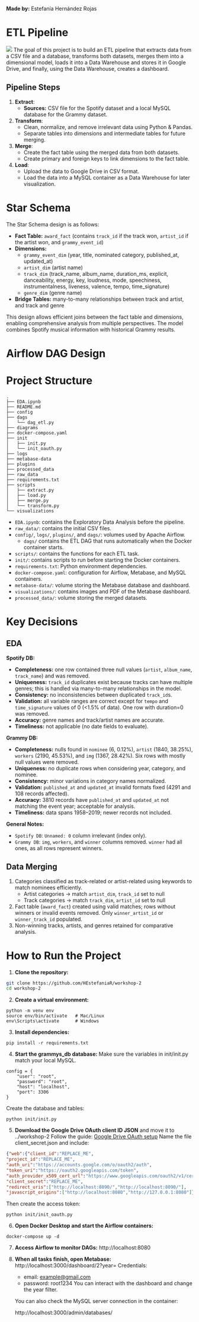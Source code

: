**Made by:** Estefanía Hernández Rojas

# ETL Pipeline

![](adjuntos/ETL%20Pipeline%20Diagram.png)
The goal of this project is to build an ETL pipeline that extracts data from a CSV file and a database, transforms both datasets, merges them into a dimensional model, loads it into a Data Warehouse and stores it in Google Drive, and finally, using the Data Warehouse, creates a dashboard.

## Pipeline Steps

1. **Extract**:
   - **Sources:** CSV file for the Spotify dataset and a local MySQL database for the Grammy dataset.
2. **Transform**:
   - Clean, normalize, and remove irrelevant data using Python & Pandas.
   - Separate tables into dimensions and intermediate tables for future merging.
3. **Merge**:
   - Create the fact table using the merged data from both datasets.
   - Create primary and foreign keys to link dimensions to the fact table.
4. **Load**:
   - Upload the data to Google Drive in CSV format.
   - Load the data into a MySQL container as a Data Warehouse for later visualization.

# Star Schema

The Star Schema design is as follows:

- **Fact Table:** `award_fact` (contains `track_id` if the track won, `artist_id` if the artist won, and `grammy_event_id`)
- **Dimensions:**
  - `grammy_event_dim` (year, title, nominated category, published_at, updated_at)
  - `artist_dim` (artist name)
  - `track_dim` (track_name, album_name, duration_ms, explicit, danceability, energy, key, loudness, mode, speechiness, instrumentalness, liveness, valence, tempo, time_signature)
  - `genre_dim` (genre name)
- **Bridge Tables:** many-to-many relationships between track and artist, and track and genre

This design allows efficient joins between the fact table and dimensions, enabling comprehensive analysis from multiple perspectives. The model combines Spotify musical information with historical Grammy results.

# Airflow DAG Design


# Project Structure

```
.
├── EDA.ipynb
├── README.md
├── config
├── dags
│   └── dag_etl.py
├── diagrams
├── docker-compose.yaml
├── init
│   ├── init.py
│   └── init_oauth.py
├── logs
├── metabase-data
├── plugins
├── processed_data
├── raw_data
├── requirements.txt
├── scripts
│   ├── extract.py
│   ├── load.py
│   ├── merge.py
│   └── transform.py
└── visualizations
```


- `EDA.ipynb`: contains the Exploratory Data Analysis before the pipeline.
- `raw_data/`: contains the initial CSV files.
- `config/`, `logs/`, `plugins/`, and `dags/`: volumes used by Apache Airflow.
  - `dags/` contains the ETL DAG that runs automatically when the Docker container starts.
- `scripts/`: contains the functions for each ETL task.
- `init/`: contains scripts to run before starting the Docker containers.
- `requirements.txt`: Python environment dependencies.
- `docker-compose.yaml`: configuration for Airflow, Metabase, and MySQL containers.
- `metabase-data/`: volume storing the Metabase database and dashboard.
- `visualizations/`: contains images and PDF of the Metabase dashboard.
- `processed_data/`: volume storing the merged datasets.

# Key Decisions

## EDA

**Spotify DB:**

- **Completeness:** one row contained three null values (`artist`, `album_name`, `track_name`) and was removed.
- **Uniqueness:** `track_id` duplicates exist because tracks can have multiple genres; this is handled via many-to-many relationships in the model.
- **Consistency:** no inconsistencies between duplicated `track_id`s.
- **Validation:** all variable ranges are correct except for `tempo` and `time_signature` values of 0 (<1.5% of data). One row with duration=0 was removed.
- **Accuracy:** genre names and track/artist names are accurate.
- **Timeliness:** not applicable (no date fields to evaluate).

**Grammy DB:**

- **Completeness:** nulls found in `nominee` (6, 0.12%), `artist` (1840, 38.25%), `workers` (2190, 45.53%), and `img` (1367, 28.42%). Six rows with mostly null values were removed.
- **Uniqueness:** no duplicate rows when considering year, category, and nominee.
- **Consistency:** minor variations in category names normalized.
- **Validation:** `published_at` and `updated_at` invalid formats fixed (4291 and 108 records affected).
- **Accuracy:** 3810 records have `published_at` and `updated_at` not matching the event year; acceptable for analysis.
- **Timeliness:** data spans 1958–2019; newer records not included.

**General Notes:**

- `Spotify DB`: `Unnamed: 0` column irrelevant (index only).
- `Grammy DB`: `img`, `workers`, and `winner` columns removed. `winner` had all ones, as all rows represent winners.

## Data Merging

1. Categories classified as track-related or artist-related using keywords to match nominees efficiently.
   - Artist categories → match `artist_dim`, `track_id` set to null
   - Track categories → match `track_dim`, `artist_id` set to null
2. Fact table (`award_fact`) created using valid matches; rows without winners or invalid events removed. Only `winner_artist_id` or `winner_track_id` populated.
3. Non-winning tracks, artists, and genres retained for comparative analysis.

# How to Run the Project

1. **Clone the repository:**

```bash
git clone https://github.com/HEstefaniaR/workshop-2
cd workshop-2
```

2. **Create a virtual environment:**

```
python -m venv env
source env/bin/activate   # Mac/Linux
env\Scripts\activate      # Windows
```

3. **Install dependencies:**

```
pip install -r requirements.txt
```

4. **Start the grammys_db database:** Make sure the variables in init/init.py match your local MySQL.

```
config = {
    "user": "root",
    "password": "root",
    "host": "localhost",
    "port": 3306
}
```

Create the database and tables:

```
python init/init.py
```

5. **Download the Google Drive OAuth client ID JSON** and move it to ../workshop-2
   Follow the guide: [Google Drive OAuth setup](https://help.qlik.com/talend/en-US/components/8.0/google-drive/how-to-access-google-drive-using-client-secret-json-file-the)
   Name the file client_secret.json and include:

```json
{"web":{"client_id":"REPLACE_ME",
"project_id":"REPLACE_ME",
"auth_uri":"https://accounts.google.com/o/oauth2/auth",
"token_uri":"https://oauth2.googleapis.com/token",
"auth_provider_x509_cert_url":"https://www.googleapis.com/oauth2/v1/certs",
"client_secret":"REPLACE_ME",
"redirect_uris":["http://localhost:8090/","http://localhost:8090/"],
"javascript_origins":["http://localhost:8080","http://127.0.0.1:8080"]}}
```

Then create the access token:

```
python init/init_oauth.py
```

6. **Open Docker Desktop and start the Airflow containers:**

```
docker-compose up -d
```

7. **Access Airflow to monitor DAGs:**
   http://localhost:8080
8. **When all tasks finish, open Metabase:**
   http://localhost:3000/dashboard/2?year=
   Credentials:

   - email: example@gmail.com
   - password: root1234
     You can interact with the dashboard and change the year filter.

   You can also check the MySQL server connection in the container:

   http://localhost:3000/admin/databases/
